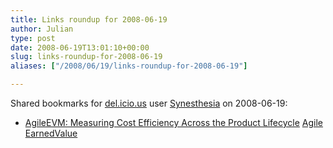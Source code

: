 ```yaml
---
title: Links roundup for 2008-06-19
author: Julian
type: post
date: 2008-06-19T13:01:10+00:00
slug: links-roundup-for-2008-06-19 
aliases: ["/2008/06/19/links-roundup-for-2008-06-19"]

---
```

Shared bookmarks for [del.icio.us][1] user [Synesthesia][2] on 2008-06-19:

  * [AgileEVM: Measuring Cost Efficiency Across the Product Lifecycle][3] 
    [Agile][4] [EarnedValue][5] </li> </ul>

 [1]: https://del.icio.us/
 [2]: https://del.icio.us/synesthesia
 [3]: https://www.infoq.com/articles/agile-evm
 [4]: https://del.icio.us/synesthesia/Agile
 [5]: https://del.icio.us/synesthesia/EarnedValue